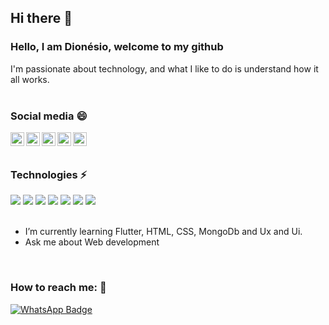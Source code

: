 ## Hi there 👋

<!--
**DionesioJr/dionesiojr** is a ✨ _special_ ✨ repository because its `README.md` (this file) appears on your GitHub profile.

Here are some ideas to get you started:

- 🔭 I’m currently working on ...
- 🌱 I’m currently learning ...
- 👯 I’m looking to collaborate on ...
- 🤔 I’m looking for help with ...
- 💬 Ask me about ...
- 📫 How to reach me: ...
- 😄 Pronouns: ...
- ⚡ Fun fact: ...
-->

### Hello, I am Dionésio, welcome to my github

I'm passionate about technology, and what I like to do is understand how it all works.
<br>
<br>

### Social media 😄

<a href="https://twitter.com/dionesiojr">
  <img align="left" alt="Dionésio Twitter" width="22px" src="https://cdn.jsdelivr.net/npm/simple-icons@v3/icons/twitter.svg" />
</a>
<a href="https://www.linkedin.com/in/dionesiojr/">
  <img align="left" alt="Dionésio Linkedin" width="22px" src="https://cdn.jsdelivr.net/npm/simple-icons@v3/icons/linkedin.svg" />
</a>
<a href="https://github.com/dionesiojr">
  <img align="left" alt="Dionésio Github" width="22px" src="https://cdn.jsdelivr.net/npm/simple-icons@v3/icons/github.svg" />
</a>
<a href="https://www.instagram.com/dionesiojr/">
  <img align="left" alt="Dionésio Instagram" width="22px" src="https://cdn.jsdelivr.net/npm/simple-icons@v3/icons/instagram.svg" />
</a>
<a href="tg://resolve?domain=dionesiojr/">
  <img align="left" alt="Dionésio Telegram" width="22px" src="https://cdn.jsdelivr.net/npm/simple-icons@v3/icons/telegram.svg" />
</a>
<br>
<br>

### Technologies ⚡

<div text-align="justify">
<img src="https://img.shields.io/badge/html%205-orange?style=for-the-badge&logo=html5&logoColor=fff&labelColor=orange" />
<img src="https://img.shields.io/badge/CSS%203-5188FE?style=for-the-badge&logo=css3&logoColor=fff&labelColor=5188FE" />
<img src="https://img.shields.io/badge/Js-FFDC0B?style=for-the-badge&logo=javascript&logoColor=fff&labelColor=FFDC0B" />
<img src="https://img.shields.io/badge/Nodejs-1FC41A?style=for-the-badge&logo=mongodb&logoColor=fff&labelColor=1FC41A" />
<img src="https://img.shields.io/badge/Bootstrap-6C1FFF?style=for-the-badge&logo=bootstrap&logoColor=fff&labelColor=6C1FFF" />
<img src="https://img.shields.io/badge/MongoDB-91FF49?style=for-the-badge&logo=mongodb&logoColor=fff&labelColor=91FF49" />
<img src="https://img.shields.io/badge/Flutter-6b89ff?style=for-the-badge&logo=flutter&logoColor=fff&labelColor=6b89ff" />
</div>

<br>

- I’m currently learning  Flutter, HTML, CSS, MongoDb and Ux and Ui.
- Ask me about Web development

<br>

### How to reach me: 🔭
[![WhatsApp Badge](https://img.shields.io/badge/WhatsApp-13d627?style=for-the-badge&logo=WhatsApp&logoColor=fff&labelColor=13d627)](https://api.whatsapp.com/send?phone=5581984338266&text=Oi%20Dion%C3%A9sio,%20meu%20nome%20%C3%A9)
